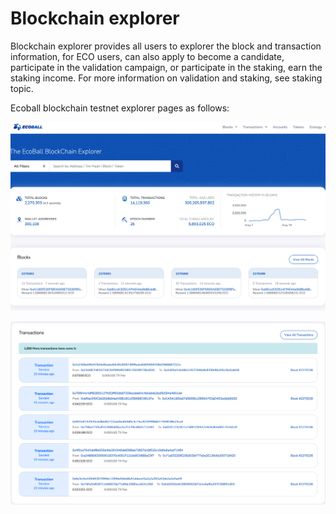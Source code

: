 # Blockchain explorer

Blockchain explorer provides all users to explorer the block and transaction information, for ECO users, can also apply to become a candidate, participate in the validation campaign, or participate in the staking, earn the staking income. For more information on validation and staking, see staking topic.

Ecoball blockchain testnet explorer pages as follows:

![blockchain explorer 1](../.gitbook/assets/block-explorer-01.png)

![blockchain explorer 2](../.gitbook/assets/block-explorer-02.png)

